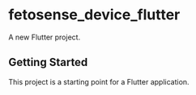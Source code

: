 # fetosense_device_flutter

A new Flutter project.

## Getting Started

This project is a starting point for a Flutter application.
